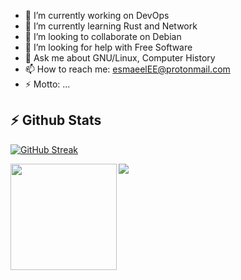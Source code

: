 - 🔭 I’m currently working on DevOps
- 🌱 I’m currently learning Rust and Network
- 👯 I’m looking to collaborate on Debian
- 🤔 I’m looking for help with Free Software
- 💬 Ask me about GNU/Linux, Computer History
- 📫 How to reach me: esmaeelEE@protonmail.com
- ⚡ Motto: ...

## :zap: Github Stats

[![GitHub Streak](http://github-readme-streak-stats.herokuapp.com?user=esmaeelE)](https://git.io/streak-stats)

<div>
  <img height="170" align="left" src="https://github-readme-stats.vercel.app/api?username=esmaeelE&theme=tokyonight&show_icons=false&count_private=true&show_icons=true" />
  <img src="https://github-readme-stats.vercel.app/api/top-langs/?username=esmaeelE&theme=tokyonight&langs_count=10&layout=compact&exclude_repo=Python-notes,linux-notes,slides" />
</div>

